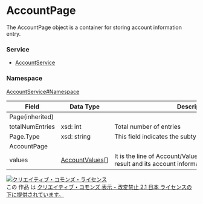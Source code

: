 # AccountPage
The AccountPage object is a container for storing account information entry.
### Service
+ [AccountService](../../services/AccountService.md)

### Namespace
[AccountService#Namespace](../../services/AccountService.md#namespace)

| Field | Data Type | Description | 
|---|---|---|
| Page(inherited)|||
| totalNumEntries| xsd: int| Total number of entries |
| Page.Type| xsd: string| This field indicates the subtype of Page of this instance. |
| AccountPage|||
| values| <a href="./AccountValues.md">AccountValues</a>[]| It is the line of Account/Values that include operation result and its account information. |

<a rel="license" href="http://creativecommons.org/licenses/by-nd/2.1/jp/"><img alt="クリエイティブ・コモンズ・ライセンス" style="border-width:0" src="https://i.creativecommons.org/l/by-nd/2.1/jp/88x31.png" /></a><br />この 作品 は <a rel="license" href="http://creativecommons.org/licenses/by-nd/2.1/jp/">クリエイティブ・コモンズ 表示 - 改変禁止 2.1 日本 ライセンスの下に提供されています。</a>
